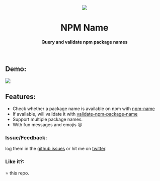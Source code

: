 <p align="center">
    <img src="https://user-images.githubusercontent.com/2767425/31311259-10d20c88-abc6-11e7-9abd-dbf8d563084a.png"/>
    <h1 align="center">NPM Name</h1>
    <h4 align="center">Query and validate npm package names</h4>
    <br>
</p>

## Demo:

<img src="https://user-images.githubusercontent.com/2767425/31459638-5c9e15c6-aee1-11e7-88ad-c909d1bba741.gif"/>

## Features:

* Check whether a package name is available on npm with [npm-name](https://github.com/sindresorhus/npm-name)
* If available, will validate it with [validate-npm-package-name](https://github.com/npm/validate-npm-package-name)
* Support multiple package names.
* With fun messages and emojis 😍

### Issue/Feedback:

log them in the [github issues](https://github.com/cg-cnu/vscode-npm-name/issues) or hit me on [twitter](https://twitter.com/cgcnu).

### Like it?:

⭐ this repo.
